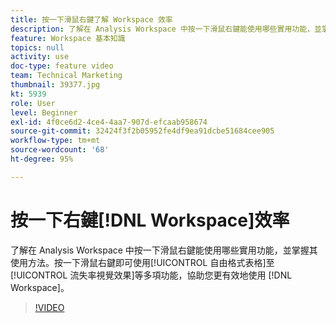 ```yaml
---
title: 按一下滑鼠右鍵了解 Workspace 效率
description: 了解在 Analysis Workspace 中按一下滑鼠右鍵能使用哪些實用功能，並掌握其使用方法。按一下滑鼠右鍵即可使用自由表格和流失率視覺化效果等多項功能，協助您更有效地使用工作區，得心應手。
feature: Workspace 基本知識
topics: null
activity: use
doc-type: feature video
team: Technical Marketing
thumbnail: 39377.jpg
kt: 5939
role: User
level: Beginner
exl-id: 4f0ce6d2-4ce4-4aa7-907d-efcaab958674
source-git-commit: 32424f3f2b05952fe4df9ea91dcbe51684cee905
workflow-type: tm+mt
source-wordcount: '68'
ht-degree: 95%

---
```


# 按一下右鍵[!DNL Workspace]效率

了解在 Analysis Workspace 中按一下滑鼠右鍵能使用哪些實用功能，並掌握其使用方法。按一下滑鼠右鍵即可使用[!UICONTROL 自由格式表格]至[!UICONTROL 流失率視覺效果]等多項功能，協助您更有效地使用 [!DNL Workspace]。

>[!VIDEO](https://video.tv.adobe.com/v/39377/?quality=12&learn=on)
